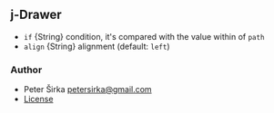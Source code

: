 ## j-Drawer

- `if` {String} condition, it's compared with the value within of `path`
- `align` {String} alignment (default: `left`)

### Author

- Peter Širka <petersirka@gmail.com>
- [License](https://www.totaljs.com/license/)
